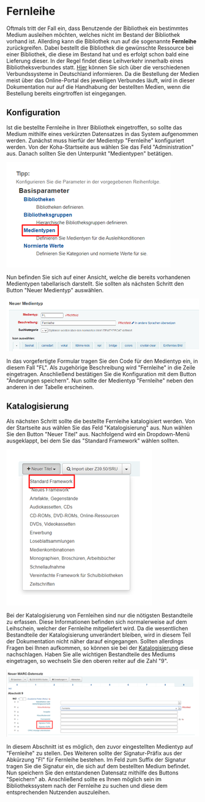 # Fernleihe

Oftmals tritt der Fall ein, dass Benutzende der Bibliothek ein bestimmtes Medium ausleihen möchten, welches nicht im Bestand der Bibliothek vorhand ist. Allerding kann die Bibliothek nun auf die sogenannte **Fernleihe** zurückgreifen. Dabei bestellt die Bibliothek die gewünschte Ressource bei einer Bibliothek, die diese im Bestand hat und es erfolgt schon bald eine Lieferung dieser. In der Regel findet diese Leihverkehr innerhalb eines Bibliotheksverbundes statt. [Hier](https://bibliotheksportal.de/informationen/bibliothekslandschaft/bibliotheksverbuende/) können Sie sich über die verschiedenen Verbundssysteme in Deutschland informieren. Da die Bestellung der Medien meist über das Online-Portal des jeweiligen Verbundes läuft, wird in dieser Dokumentation nur auf die Handhabung der bestellten Medien, wenn die Bestellung bereits eingrtroffen ist eingegangen.  

## Konfiguration

Ist die bestellte Fernleihe in Ihrer Bibliothek eingetroffen, so sollte das Medium mithilfe eines verkürzten Datensatzes in das System aufgenommen werden. Zunächst muss hierfür der Medientyp "Fernleihe" konfiguriert werden. Von der Koha-Startseite aus wählen Sie das Feld "Administration" aus. Danach sollten Sie den Unterpunkt "Medientypen" betätigen. 

![Unterpunkt "Medientyp" auswählen](../Images/FL_administration_Medientyp.PNG)

Nun befinden Sie sich auf einer Ansicht, welche die bereits vorhandenen Medientypen tabellarisch darstellt. Sie sollten als nächsten Schritt den Button "Neuer Medientyp" auswählen. 

![Medientyp konfigurieren](../Images/FL_medientyp_konfigurieren.PNG)

In das vorgefertigte Formular tragen Sie den Code für den Medientyp ein, in diesem Fall "FL". Als zugehörige Beschreibung wird "Fernleihe" in die Zeile eingetragen. Anschließend bestätigen Sie die Konfiguration mit dem Button "Änderungen speichern". Nun sollte der Medientyp "Fernleihe" neben den anderen in der Tabelle erscheinen. 

## Katalogisierung

Als nächsten Schritt sollte die bestellte Fernleihe katalogisiert werden. Von der Startseite aus wählen Sie das Feld "Katalogisierung" aus. Nun wählen Sie den Button "Neuer Titel" aus. Nachfolgend wird ein Dropdown-Menü ausgeklappt, bei dem Sie das "Standard Framework" wählen sollten. 

![Datensatzauswahl](../Images/FL_katalogisierung_auswahl.PNG)

Bei der Katalogisierung von Fernleihen sind nur die nötigsten Bestandteile zu erfassen. Diese Informationen befinden sich normalerweise auf dem Leihschein, welcher der Fernleihe mitgeliefert wird. 
Da die wesentlichen Bestandteile der Katalogisierung unverändert bleiben, wird in diesem Teil der Dokumentation nicht näher darauf eingegangen. Sollten allerdings Fragen bei Ihnen aufkommen, so können sie bei der [Katalogisierung](Oeb/katalogisierung/) diese nachschlagen. 
Haben Sie alle wichtigen Bestandteile des Mediums eingetragen, so wechseln Sie den oberen reiter auf die Zahl "9".

![Felder der Katalogisierung](../Images/FL_katalogisierung_felder.PNG)

In diesem Abschnitt ist es möglich, den zuvor eingestellten Medientyp auf "Fernleihe" zu stellen. Des Weiteren sollte der Signatur-Präfix aus der Abkürzung "Fl" für Fernleihe bestehen. Im Feld zum Suffix der Signatur tragen Sie die Signatur ein, die sich auf dem bestellten Medium befindet. Nun speichern Sie den entstandenen Datensatz mithilfe des Buttons "Speichern" ab. Anschließend sollte es Ihnen möglich sein im Bibliothekssystem nach der Fernleihe zu suchen und diese dem entsprechenden Nutzenden auszuleihen. 
